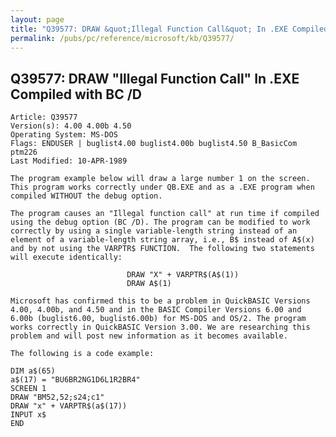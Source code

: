 ```yaml
---
layout: page
title: "Q39577: DRAW &quot;Illegal Function Call&quot; In .EXE Compiled with BC /D"
permalink: /pubs/pc/reference/microsoft/kb/Q39577/
---
```


## Q39577: DRAW &quot;Illegal Function Call&quot; In .EXE Compiled with BC /D

	Article: Q39577
	Version(s): 4.00 4.00b 4.50
	Operating System: MS-DOS
	Flags: ENDUSER | buglist4.00 buglist4.00b buglist4.50 B_BasicCom ptm226
	Last Modified: 10-APR-1989
	
	The program example below will draw a large number 1 on the screen.
	This program works correctly under QB.EXE and as a .EXE program when
	compiled WITHOUT the debug option.
	
	The program causes an "Illegal function call" at run time if compiled
	using the debug option (BC /D). The program can be modified to work
	correctly by using a single variable-length string instead of an
	element of a variable-length string array, i.e., B$ instead of A$(x)
	and by not using the VARPTR$ FUNCTION.  The following two statements
	will execute identically:
	
	                          DRAW "X" + VARPTR$(A$(1))
	                          DRAW A$(1)
	
	Microsoft has confirmed this to be a problem in QuickBASIC Versions
	4.00, 4.00b, and 4.50 and in the BASIC Compiler Versions 6.00 and
	6.00b (buglist6.00, buglist6.00b) for MS-DOS and OS/2. The program
	works correctly in QuickBASIC Version 3.00. We are researching this
	problem and will post new information as it becomes available.
	
	The following is a code example:
	
	DIM a$(65)
	a$(17) = "BU6BR2NG1D6L1R2BR4"
	SCREEN 1
	DRAW "BM52,52;s24;c1"
	DRAW "x" + VARPTR$(a$(17))
	INPUT x$
	END
